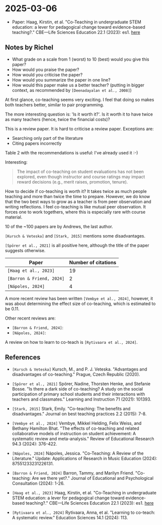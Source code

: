 # 2025-03-06

- Paper: Haag, Kirstin, et al. "Co-Teaching in undergraduate STEM
  education: a lever for pedagogical change toward evidence-based teaching?."
  CBE—Life Sciences Education 22.1 (2023): es1.
  [here](https://pmc.ncbi.nlm.nih.gov/articles/PMC10074276/)

## Notes by Richel

- What grade on a scale from 1 (worst) to 10 (best) would you give this paper?
- How would you praise the paper?
- How would you criticise the paper?
- How would you summarize the paper in one line?
- How would this paper make us a better teacher?
  (putting in bigger context, as recommended by `[Deenadayalan et al., 2008]`)


At first glance, co-teaching seems very exciting.
I feel that doing so makes both teachers better,
similar to pair programming.

The more interesting question is: 'Is it worth it?'.
Is it worth it to have twice as many teachers (hence, twice
the financial costs)?

This is a review paper. It is hard to criticise a review paper.
Exceptions are:

- Searching only part of the literature
- Citing papers incorrectly

Table 2 with the recommendations is useful: I've already used it :-)

Interesting:

> The impact of co-teaching on student evaluations has not been explored,
> even though instructor and course ratings may impact reward
> decisions (e.g., merit raises, promotion, tenure).

How to decide if co-teaching is worth it?
It takes twice as much people teaching and more than twice the time to prepare.
However, we do know that the two best ways to grow as a teacher is from
peer observation and writing reflections. I feel co-teaching is like
mutual peer observation. It forces one to work togethers, where this is
especially rare with course material.


10 of the ~100 papers are by Andrews, the last author.

`[Kursch & Veteska]` and `[Stark, 2015]` mentions some disadvantages.

`[Spörer et al., 2021]` is all positive here, although the title
of the paper suggests otherwise.

Paper                    |Number of citations
-------------------------|-------------------
`[Haag et al., 2023]`    |19
`[Barron & Friend, 2024]`|2
`[Nápoles, 2024]`        |4

A more recent review has been written `[Vembye et al., 2024]`,
however, it was about determining the effect size
of co-teaching, which is estimated to be 0.11.

Other recent reviews are:

- `[Barron & Friend, 2024]`:
- `[Nápoles, 2024]`: 

A review on how to learn to co-teach is `[Rytivaara et al., 2024]`.

## References

- `[Kursch & Veteska]` Kursch, M., and P. J. Veteska. "Advantages and disadvantages of co-teaching." Prague, Czech Republic (2020).
- `[Spörer et al., 2021]` Spörer, Nadine, Thorsten Henke, and Stefanie Bosse. "Is there a dark side of co-teaching? A study on the social participation of primary school students and their interactions with teachers and classmates." Learning and Instruction 71 (2021): 101393.
- `[Stark, 2015]` Stark, Emily. "Co-teaching: The benefits and disadvantages." Journal on best teaching practices 2.2 (2015): 7-8.


- `[Vembye et al., 2024]` Vembye, Mikkel Helding, Felix Weiss, and Bethany Hamilton Bhat. "The effects of co-teaching and related collaborative models of instruction on student achievement: A systematic review and meta-analysis." Review of Educational Research 94.3 (2024): 376-422.

- `[Nápoles, 2024]` Nápoles, Jessica. "Co-Teaching: A Review of the Literature." Update: Applications of Research in Music Education (2024): 87551233231226131.

- `[Barron & Friend, 2024]` Barron, Tammy, and Marilyn Friend. "Co-teaching: Are we there yet?." Journal of Educational and Psychological Consultation (2024): 1-26.
- `[Haag et al., 2023]` Haag, Kirstin, et al. "Co-Teaching in undergraduate STEM education: a lever for pedagogical change toward evidence-based teaching?." CBE—Life Sciences Education 22.1 (2023): es1. [here](https://pmc.ncbi.nlm.nih.gov/articles/PMC10074276/)

- `[Rytivaara et al., 2024]` Rytivaara, Anna, et al. "Learning to co-teach: A systematic review." Education Sciences 14.1 (2024): 113.
